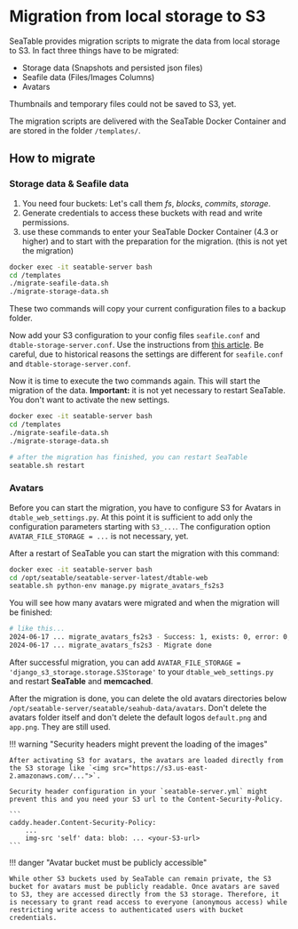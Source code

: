 # Migration from local storage to S3

<!-- md:flag enterprise -->

SeaTable provides migration scripts to migrate the data from local storage to S3. In fact three things have to be migrated:

- Storage data (Snapshots and persisted json files)
- Seafile data (Files/Images Columns)
- Avatars

Thumbnails and temporary files could not be saved to S3, yet.

The migration scripts are delivered with the SeaTable Docker Container and are stored in the folder `/templates/`.

## How to migrate

### Storage data & Seafile data

<!-- md:version 4.3 -->

1. You need four buckets: Let's call them _fs_, _blocks_, _commits_, _storage_.
2. Generate credentials to access these buckets with read and write permissions.
3. use these commands to enter your SeaTable Docker Container (4.3 or higher) and to start with the preparation for the migration. (this is not yet the migration)

```bash
docker exec -it seatable-server bash
cd /templates
./migrate-seafile-data.sh
./migrate-storage-data.sh
```

These two commands will copy your current configuration files to a backup folder.

Now add your S3 configuration to your config files `seafile.conf` and `dtable-storage-server.conf`. Use the instructions from [this article](s3.md).
Be careful, due to historical reasons the settings are different for `seafile.conf` and `dtable-storage-server.conf`.

Now it is time to execute the two commands again. This will start the migration of the data.
**Important:** it is not yet necessary to restart SeaTable. You don't want to activate the new settings.

```bash
docker exec -it seatable-server bash
cd /templates
./migrate-seafile-data.sh
./migrate-storage-data.sh

# after the migration has finished, you can restart SeaTable
seatable.sh restart
```

### Avatars

<!-- md:version 4.4 -->

Before you can start the migration, you have to configure S3 for Avatars in `dtable_web_settings.py`. At this point it is sufficient to add only the configuration parameters starting with `S3_...`. The configuration option `AVATAR_FILE_STORAGE = ...` is not necessary, yet.

After a restart of SeaTable you can start the migration with this command:

```bash
docker exec -it seatable-server bash
cd /opt/seatable/seatable-server-latest/dtable-web
seatable.sh python-env manage.py migrate_avatars_fs2s3
```

You will see how many avatars were migrated and when the migration will be finished:

```bash
# like this...
2024-06-17 ... migrate_avatars_fs2s3 - Success: 1, exists: 0, error: 0, count: 1
2024-06-17 ... migrate_avatars_fs2s3 - Migrate done
```

After successful migration, you can add `AVATAR_FILE_STORAGE = 'django_s3_storage.storage.S3Storage'` to your `dtable_web_settings.py` and restart **SeaTable** and **memcached**.

After the migration is done, you can delete the old avatars directories below `/opt/seatable-server/seatable/seahub-data/avatars`. Don't delete the avatars folder itself and don't delete the default logos `default.png` and `app.png`. They are still used.

!!! warning "Security headers might prevent the loading of the images"

    After activating S3 for avatars, the avatars are loaded directly from the S3 storage like `<img src="https://s3.us-east-2.amazonaws.com/...">`.

    Security header configuration in your `seatable-server.yml` might prevent this and you need your S3 url to the Content-Security-Policy.

    ```
    caddy.header.Content-Security-Policy:
        ...
        img-src 'self' data: blob: ... <your-S3-url>
    ```

!!! danger "Avatar bucket must be publicly accessible"

    While other S3 buckets used by SeaTable can remain private, the S3 bucket for avatars must be publicly readable. Once avatars are saved to S3, they are accessed directly from the S3 storage. Therefore, it is necessary to grant read access to everyone (anonymous access) while restricting write access to authenticated users with bucket credentials.
